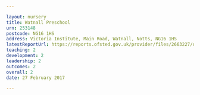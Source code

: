 ```yaml
---

layout: nursery
title: Watnall Preschool
urn: 253148
postcode: NG16 1HS
address: Victoria Institute, Main Road, Watnall, Notts, NG16 1HS
latestReportUrl: https://reports.ofsted.gov.uk/provider/files/2663227/urn/253148.pdf
teaching: 2
development: 2
leadership: 2
outcomes: 2
overall: 2
date: 27 February 2017

---
```

